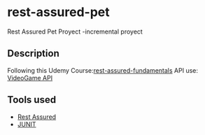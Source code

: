 # rest-assured-pet
Rest Assured Pet Proyect -incremental proyect

## Description

Following this Udemy Course:[rest-assured-fundamentals](https://www.udemy.com/course/rest-assured-fundamentals/)
API use: [VideoGame API](https://www.videogamedb.uk/swagger-ui/index.html )

## Tools used 
* [Rest Assured](https://rest-assured.io/ )
* [JUNIT](https://junit.org/junit4/)
